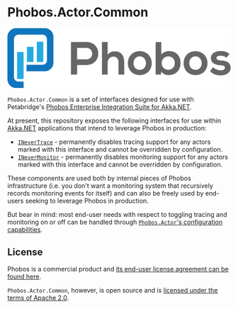 # Phobos.Actor.Common

![Phobos™ logo](/docs/images/phobos_logo.png)

`Phobos.Actor.Common` is a set of interfaces designed for use with Petabridge's [Phobos Enterprise Integration Suite for Akka.NET](https://phobos.petabridge.com/). 

At present, this repository exposes the following interfaces for use within [Akka.NET](http://getakka.net/) applications that intend to leverage Phobos in production:

* [`INeverTrace`](https://phobos.petabridge.com/api/Phobos.Actor.Common.INeverTrace.html) - permanently disables tracing support for any actors marked with this interface and cannot be overridden by configuration.
* [`INeverMonitor`](https://phobos.petabridge.com/api/Phobos.Actor.Common.INeverMonitor.html) - permanently disables monitoring support for any actors marked with this interface and cannot be overridden by configuration.

These components are used both by internal pieces of Phobos infrastructure (i.e. you don't want a monitoring system that recursively records monitoring events for itself) and can also be freely used by end-users seeking to leverage Phobos in production. 

But bear in mind: most end-user needs with respect to toggling tracing and monitoring on or off can be handled through [`Phobos.Actor`'s configuration capabilities](https://phobos.petabridge.com/articles/actor/index.html). 

## License
Phobos is a commercial product and [its end-user license agreement can be found here](https://phobos.petabridge.com/articles/setup/license.html).

`Phobos.Actor.Common`, however, is open source and is [licensed under the terms of Apache 2.0](LICENSE).